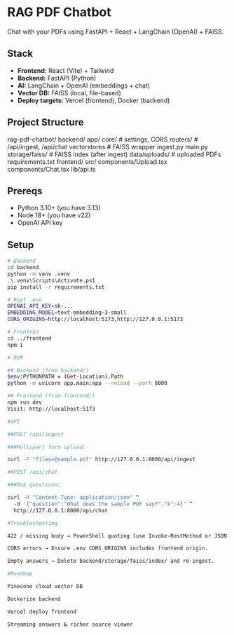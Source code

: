 # RAG PDF Chatbot

Chat with your PDFs using FastAPI + React + LangChain (OpenAI) + FAISS.

## Stack
- **Frontend:** React (Vite) + Tailwind
- **Backend:** FastAPI (Python)
- **AI:** LangChain + OpenAI (embeddings + chat)
- **Vector DB:** FAISS (local, file-based)
- **Deploy targets:** Vercel (frontend), Docker (backend)

## Project Structure
rag-pdf-chatbot/
  backend/
    app/
      core/        # settings, CORS
      routers/     # /api/ingest, /api/chat
      vectorstores # FAISS wrapper
    ingest.py
    main.py
    storage/faiss/   # FAISS index (after ingest)
    data/uploads/    # uploaded PDFs
    requirements.txt
  frontend/
    src/
      components/Upload.tsx
      components/Chat.tsx
      lib/api.ts

## Prereqs
- Python 3.10+ (you have 3.13)
- Node 18+ (you have v22)
- OpenAI API key

## Setup
```bash
# Backend
cd backend
python -m venv .venv
.\.venv\Scripts\Activate.ps1
pip install -r requirements.txt

# Root .env
OPENAI_API_KEY=sk-...
EMBEDDING_MODEL=text-embedding-3-small
CORS_ORIGINS=http://localhost:5173,http://127.0.0.1:5173

# Frontend
cd ../frontend
npm i

# RUN

## Backend (from backend/)
$env:PYTHONPATH = (Get-Location).Path
python -m uvicorn app.main:app --reload --port 8000

## Frontend (from frontend/)
npm run dev
Visit: http://localhost:5173

#API

##POST /api/ingest

###Multipart form upload:

curl -F "files=@sample.pdf" http://127.0.0.1:8000/api/ingest

##POST /api/chat

###Ask questions:

curl -H "Content-Type: application/json" ^
  -d '{"question":"What does the sample PDF say?","k":4}' ^
  http://127.0.0.1:8000/api/chat

#Troubleshooting

422 / missing body → PowerShell quoting (use Invoke-RestMethod or JSON file).

CORS errors → Ensure .env CORS_ORIGINS includes frontend origin.

Empty answers → Delete backend/storage/faiss/index/ and re-ingest.

#Roadmap

Pinecone cloud vector DB

Dockerize backend

Vercel deploy frontend

Streaming answers & richer source viewer
